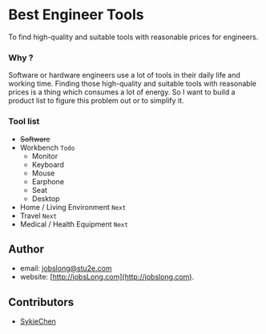 # Best Engineer Tools
To find high-quality and suitable tools with reasonable prices for engineers.

### Why ?

Software or hardware engineers use a lot of tools in their daily life and working time. Finding those high-quality and suitable tools with reasonable prices is a thing which consumes a lot of energy. So I want to build a product list to figure this problem out or to simplify it.

### Tool list

- ~~Software~~
- Workbench `Todo`
    - Monitor
    - Keyboard
    - Mouse
    - Earphone
    - Seat
    - Desktop
- Home / Living Environment `Next`
- Travel `Next`
- Medical / Health Equipment `Next`

## Author 
* email:  [jobslong@stu2e.com](mailto:jobslong@stu2e.com)
* website:  [http://jobsLong.com](http://jobslong.com).
## Contributors
* [SykieChen](https://github.com/SykieChen)
